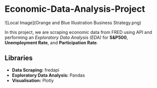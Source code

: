# Economic-Data-Analysis-Project

![Local Image](Orange and Blue Illustration Business Strategy.png) 

In this project, we are scraping economic data from FRED using API and performing an *Exploratory Data Analysis (EDA)* for **S&P500**, **Unemployment Rate**, and **Participation Rate**.

## Libraries
- **Data Scraping:** fredapi
- **Exploratory Data Analysis:** Pandas
- **Visualisation:** Plotly
